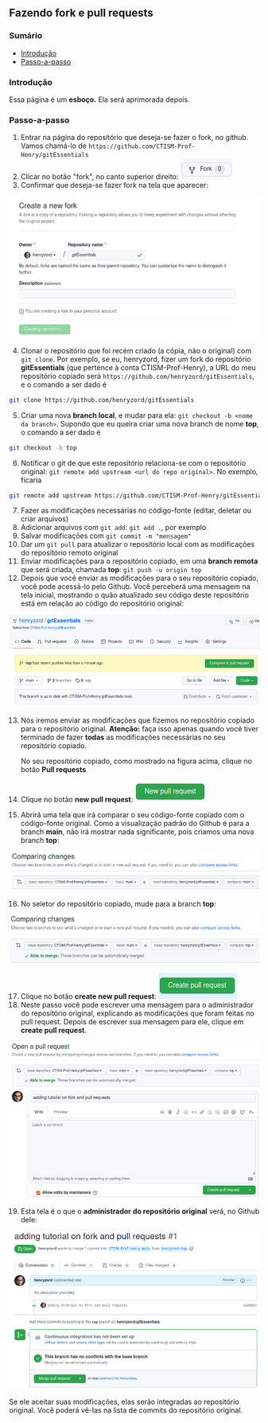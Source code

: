 ## Fazendo fork e pull requests

### Sumário

* [Introdução](#introdução)
* [Passo-a-passo](#passo-a-passo)

### Introdução

Essa página é um **esboço.** Ela será aprimorada depois.

### Passo-a-passo

1. Entrar na página do repositório que deseja-se fazer o fork, no github. Vamos 
   chamá-lo de `https://github.com/CTISM-Prof-Henry/gitEssentials`
2. Clicar no botão "fork", no canto superior direito: <img src="../imagens/fork_1.png">
3. Confirmar que deseja-se fazer fork na tela que aparecer:

![](../imagens/fork_2.png)

4. Clonar o repositório que foi recém criado (a cópia, não o original) com 
   `git clone`. Por exemplo, se eu, henryzord, fizer um fork do repositório 
   **gitEssentials** (que pertence à conta CTISM-Prof-Henry), a URL do meu 
   repositório copiado será `https://github.com/henryzord/gitEssentials`, e o 
   comando a ser dado é

```bash
git clone https://github.com/henryzord/gitEssentials
```

5. Criar uma nova **branch local**, e mudar para ela: 
   `git checkout -b <nome da branch>`. Supondo que eu queira criar uma nova branch
    de nome **top**, o comando a ser dado é

```bash
git checkout -b top
```

6. Notificar o git de que este repositório relaciona-se com o repositório original:
`git remote add upstream <url do repo original>`. No exemplo, ficaria

```bash
git remote add upstream https://github.com/CTISM-Prof-Henry/gitEssentials
```

7. Fazer as modificações necessárias no código-fonte (editar, deletar ou criar 
   arquivos)
8. Adicionar arquivos com `git add`: `git add .`, por exemplo
9. Salvar modificações com `git commit -m "mensagem"`
10. Dar um `git pull` para atualizar o repositório local com as modificações do 
    repositório remoto original
11. Enviar modificações para o repositório copiado, em uma **branch remota** 
    que será criada, chamada **top**: `git push -u origin top`
12. Depois que você enviar as modificações para o seu repositório copiado, você 
    pode acessá-lo pelo Github. Você perceberá uma mensagem na tela inicial, 
    mostrando o quão atualizado seu código deste repositório está em relação
    ao código do repositório original:

![](../imagens/fork_3.png)

13. Nós iremos enviar as modificações que fizemos no repositório copiado para o 
    repositório original. **Atenção:** faça isso apenas quando você tiver terminado
    de fazer **todas** as modificações necessárias no seu repositório copiado.

    No seu repositório copiado, como mostrado na figura acima, clique no botão 
    **Pull requests**

14. Clique no botão **new pull request**: <img src="../imagens/fork_4.png">
15. Abrirá uma tela que irá comparar o seu código-fonte copiado com o código-fonte
    original. Como a visualização padrão do Github é para a branch **main**, não
    irá mostrar nada significante, pois criamos uma nova branch **top**:

![](../imagens/fork_5.png)

16. No seletor do repositório copiado, mude para a branch **top**:

![](../imagens/fork_6.png)

17. Clique no botão **create new pull request**: <img src="../imagens/fork_7.png">
18. Neste passo você pode escrever uma mensagem para o administrador do repositório
    original, explicando as modificações que foram feitas no pull request. Depois
    de escrever sua mensagem para ele, clique em **create pull request**.

![](../imagens/fork_8.png)

19. Esta tela é o que o **administrador do repositório original** verá, 
    no Github dele:

![](../imagens/fork_9.png)

Se ele aceitar suas modificações, elas serão integradas ao repositório original.
Você poderá vê-las na lista de commits do repositório original.

